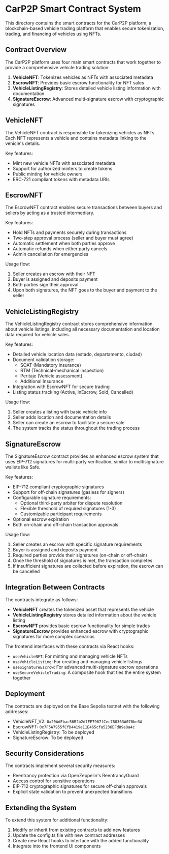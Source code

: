 # CarP2P Smart Contract System

This directory contains the smart contracts for the CarP2P platform, a blockchain-based vehicle trading platform that enables secure tokenization, trading, and financing of vehicles using NFTs.

## Contract Overview

The CarP2P platform uses four main smart contracts that work together to provide a comprehensive vehicle trading solution:

1. **VehicleNFT**: Tokenizes vehicles as NFTs with associated metadata
2. **EscrowNFT**: Provides basic escrow functionality for NFT sales
3. **VehicleListingRegistry**: Stores detailed vehicle listing information with documentation
4. **SignatureEscrow**: Advanced multi-signature escrow with cryptographic signatures

## VehicleNFT

The VehicleNFT contract is responsible for tokenizing vehicles as NFTs. Each NFT represents a vehicle and contains metadata linking to the vehicle's details.

Key features:
- Mint new vehicle NFTs with associated metadata
- Support for authorized minters to create tokens
- Public minting for vehicle owners
- ERC-721 compliant tokens with metadata URIs

## EscrowNFT

The EscrowNFT contract enables secure transactions between buyers and sellers by acting as a trusted intermediary.

Key features:
- Hold NFTs and payments securely during transactions
- Two-step approval process (seller and buyer must agree)
- Automatic settlement when both parties approve
- Automatic refunds when either party cancels
- Admin cancellation for emergencies

Usage flow:
1. Seller creates an escrow with their NFT
2. Buyer is assigned and deposits payment
3. Both parties sign their approval
4. Upon both signatures, the NFT goes to the buyer and payment to the seller

## VehicleListingRegistry

The VehicleListingRegistry contract stores comprehensive information about vehicle listings, including all necessary documentation and location data required for vehicle sales.

Key features:
- Detailed vehicle location data (estado, departamento, ciudad)
- Document validation storage:
  - SOAT (Mandatory insurance)
  - RTM (Technical-mechanical inspection)
  - Peritaje (Vehicle assessment)
  - Additional Insurance
- Integration with EscrowNFT for secure trading
- Listing status tracking (Active, InEscrow, Sold, Cancelled)

Usage flow:
1. Seller creates a listing with basic vehicle info
2. Seller adds location and documentation details
3. Seller can create an escrow to facilitate a secure sale
4. The system tracks the status throughout the trading process

## SignatureEscrow

The SignatureEscrow contract provides an enhanced escrow system that uses EIP-712 signatures for multi-party verification, similar to multisignature wallets like Safe.

Key features:
- EIP-712 compliant cryptographic signatures
- Support for off-chain signatures (gasless for signers)
- Configurable signature requirements:
  - Optional third-party arbiter for dispute resolution
  - Flexible threshold of required signatures (1-3)
  - Customizable participant requirements
- Optional escrow expiration
- Both on-chain and off-chain transaction approvals

Usage flow:
1. Seller creates an escrow with specific signature requirements
2. Buyer is assigned and deposits payment
3. Required parties provide their signatures (on-chain or off-chain)
4. Once the threshold of signatures is met, the transaction completes
5. If insufficient signatures are collected before expiration, the escrow can be cancelled

## Integration Between Contracts

The contracts integrate as follows:

- **VehicleNFT** creates the tokenized asset that represents the vehicle
- **VehicleListingRegistry** stores detailed information about the vehicle listing
- **EscrowNFT** provides basic escrow functionality for simple trades
- **SignatureEscrow** provides enhanced escrow with cryptographic signatures for more complex scenarios

The frontend interfaces with these contracts via React hooks:
- `useVehicleNFT`: For minting and managing vehicle NFTs
- `useVehicleListing`: For creating and managing vehicle listings
- `useSignatureEscrow`: For advanced multi-signature escrow operations
- `useSecureVehicleTrading`: A composite hook that ties the entire system together

## Deployment

The contracts are deployed on the Base Sepolia testnet with the following addresses:
- VehicleNFT_V2: `0x20AdEbac56B2b2d7FE7967fCec780363A070be3A`
- EscrowNFT: `0x7F5A7955fCfD4419e11E465cfa5236EFd89e8a4c`
- VehicleListingRegistry: To be deployed
- SignatureEscrow: To be deployed

## Security Considerations

The contracts implement several security measures:
- Reentrancy protection via OpenZeppelin's ReentrancyGuard
- Access control for sensitive operations
- EIP-712 cryptographic signatures for secure off-chain approvals
- Explicit state validation to prevent unexpected transitions

## Extending the System

To extend this system for additional functionality:
1. Modify or inherit from existing contracts to add new features
2. Update the config.ts file with new contract addresses
3. Create new React hooks to interface with the added functionality
4. Integrate into the frontend UI components 
